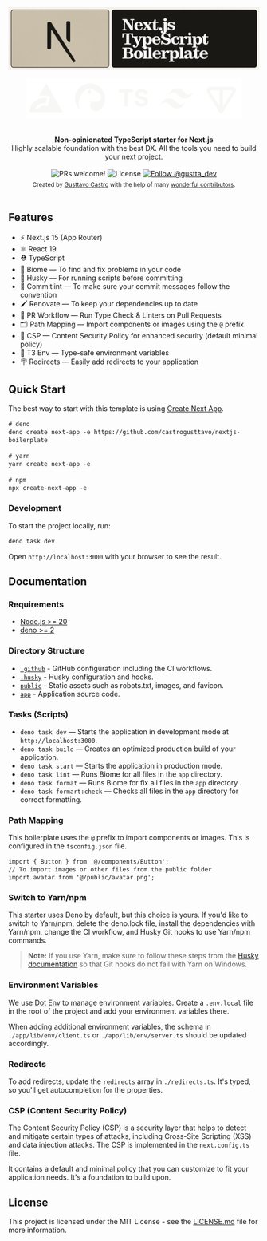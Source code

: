 <p align="center">
    <img src="public/Boilerplate%20banner%20-%2001.jpg" alt="Next.js Boilerplate">
</p>

<p align="center">
    <img src="public/Frameworks.svg" alt="Next.js Boilerplate">
</p>

<br />

<div align="center">
    <div align="center"><strong>Non-opinionated TypeScript starter for Next.js</strong></div>
    <div align="center">Highly scalable foundation with the best DX. All the tools you need to build your next project.</div>
</div>

<br />

<div align="center">
  <img src="https://img.shields.io/static/v1?label=PRs&message=welcome&style=flat-square&color=5e17eb&labelColor=000000" alt="PRs welcome!" />

  <img alt="License" src="https://img.shields.io/github/license/castrogusttavo/nextjs-boilerplate?style=flat-square&color=5e17eb&labelColor=000000">

  <a href="https://x.com/intent/follow?screen_name=gustta_dev">
    <img src="https://img.shields.io/twitter/follow/gustta_dev?style=flat-square&color=5e17eb&labelColor=000000" alt="Follow @gustta_dev" />
  </a>
</div>

<div align="center">
  <sub>Created by <a href="https://x.com/gustta_dev">Gusttavo Castro</a> with the help of many <a href="https://github.com/castrogusttavo/next-boilerplate/graphs/contributors">wonderful contributors</a>.</sub>
</div>

<br />

## Features

- ⚡️ Next.js 15 (App Router)
- ⚛️ React 19
- ⛑ TypeScript
- 📏 Biome — To find and fix problems in your code
- 🐶 Husky — For running scripts before committing
- 🚓 Commitlint — To make sure your commit messages follow the convention
- 🖌 Renovate — To keep your dependencies up to date
- 👷 PR Workflow — Run Type Check & Linters on Pull Requests
- 🗂 Path Mapping — Import components or images using the `@` prefix
- 🔐 CSP — Content Security Policy for enhanced security (default minimal policy)
- 🧳 T3 Env — Type-safe environment variables
- 🪧 Redirects — Easily add redirects to your application

## Quick Start

The best way to start with this template is using [Create Next App](https://nextjs.org/docs/api-reference/create-next-app).

```
# deno
deno create next-app -e https://github.com/castrogusttavo/nextjs-boilerplate

# yarn
yarn create next-app -e

# npm
npx create-next-app -e
```

### Development

To start the project locally, run:

```bash
deno task dev
```

Open `http://localhost:3000` with your browser to see the result.

## Documentation

### Requirements

- [Node.js >= 20](https://nodejs.org/)
- [deno >= 2](https://deno.land/)

### Directory Structure

- [`.github`](.github) - GitHub configuration including the CI workflows.<br>
- [`.husky`](.husky) - Husky configuration and hooks.<br>
- [`public`](./public) - Static assets such as robots.txt, images, and favicon.<br>
- [`app`](./app) - Application source code.<br>

### Tasks (Scripts)

- `deno task dev` — Starts the application in development mode at `http://localhost:3000`.
- `deno task build` — Creates an optimized production build of your application.
- `deno task start` — Starts the application in production mode.
- `deno task lint` — Runs Biome for all files in the `app` directory.
- `deno task format` — Runs Biome for fix all files in the `app` directory .
- `deno task formart:check` — Checks all files in the `app` directory for correct formatting.

### Path Mapping

This boilerplate uses the `@` prefix to import components or images. This is configured in the `tsconfig.json` file.

```tsx
import { Button } from '@/components/Button';
// To import images or other files from the public folder
import avatar from '@/public/avatar.png';
```
### Switch to Yarn/npm

This starter uses Deno by default, but this choice is yours. If you'd like to switch to Yarn/npm, delete the deno.lock file, install the dependencies with Yarn/npm, change the CI workflow, and Husky Git hooks to use Yarn/npm commands.

> **Note:** If you use Yarn, make sure to follow these steps from the [Husky documentation](https://typicode.github.io/husky/troubleshoot.html#yarn-on-windows) so that Git hooks do not fail with Yarn on Windows.

### Environment Variables

We use [Dot Env](https://www.npmjs.com/package/dotenv) to manage environment variables. Create a `.env.local` file in the root of the project and add your environment variables there.

When adding additional environment variables, the schema in `./app/lib/env/client.ts` or `./app/lib/env/server.ts` should be updated accordingly.

### Redirects

To add redirects, update the `redirects` array in `./redirects.ts`. It's typed, so you'll get autocompletion for the properties.

### CSP (Content Security Policy)

The Content Security Policy (CSP) is a security layer that helps to detect and mitigate certain types of attacks, including Cross-Site Scripting (XSS) and data injection attacks. The CSP is implemented in the `next.config.ts` file.

It contains a default and minimal policy that you can customize to fit your application needs. It's a foundation to build upon.

## License

This project is licensed under the MIT License - see the [LICENSE.md](LICENSE.md) file for more information.
